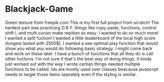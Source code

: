 # Blackjack-Game
Green texture from freepik.com
This is my first full project from scratch! The hardest part was practicing D.R.Y. things like copy paste, functions, control shift l, and multi cursor make repition so easy. I wanted to do so much more!
I wanted a split fuction! I wanted a little leaderboard of the local high score (longest lasted with 2500$). I wanted a see optimal play function that would show you what you would do following basic strategy. I might come back and work on these later. I have a bunch of functions that all they do is call other fuctions. I'm not sure if that's the best way of doing things. It kinda just worked out with the way I wrote certian things needed multiple functions to be called. Ids are mostly used over classes beacause javascript needs to target those items seprately even if the styling is similar.
